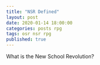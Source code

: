 ```yaml
---
title: "NSR Defined"
layout: post
date: 2020-01-14 18:00:00
categories: posts rpg
tags: osr nsr rpg
published: true
---
```


What is the New School Revolution?
